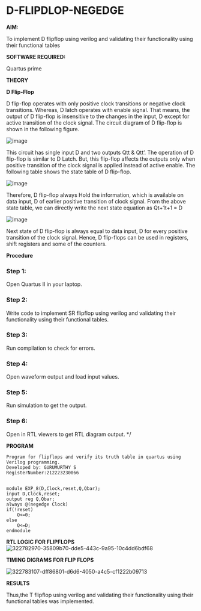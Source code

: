 # D-FLIPDLOP-NEGEDGE

**AIM:**

To implement  D flipflop using verilog and validating their functionality using their functional tables

**SOFTWARE REQUIRED:**

Quartus prime

**THEORY**

**D Flip-Flop**

D flip-flop operates with only positive clock transitions or negative clock transitions. Whereas, D latch operates with enable signal. That means, the output of D flip-flop is insensitive to the changes in the input, D except for active transition of the clock signal. The circuit diagram of D flip-flop is shown in the following figure.

![image](https://github.com/naavaneetha/D-FLIPDLOP-NEGEDGE/assets/154305477/48c81fe8-bc3f-40e7-95e2-519fc155ad51)

This circuit has single input D and two outputs Qtt & Qtt’. The operation of D flip-flop is similar to D Latch. But, this flip-flop affects the outputs only when positive transition of the clock signal is applied instead of active enable. The following table shows the state table of D flip-flop.

![image](https://github.com/naavaneetha/D-FLIPDLOP-NEGEDGE/assets/154305477/e5f3fda7-68ec-4a3a-a0a4-cf6f9cc4ab55)

Therefore, D flip-flop always Hold the information, which is available on data input, D of earlier positive transition of clock signal. From the above state table, we can directly write the next state equation as Qt+1t+1 = D

![image](https://github.com/naavaneetha/D-FLIPDLOP-NEGEDGE/assets/154305477/8592c0d8-2917-4142-91b9-d6c30dd891d2)

Next state of D flip-flop is always equal to data input, D for every positive transition of the clock signal. Hence, D flip-flops can be used in registers, shift registers and some of the counters.

**Procedure**
### Step 1: 
Open Quartus II in your laptop.

### Step 2: 
Write code to implement SR flipflop using verilog and validating their functionality using their functional tables.

### Step 3: 
Run compilation to check for errors.

### Step 4: 
Open waveform output and load input values.

### Step 5: 
Run simulation to get the output.

### Step 6: 
Open in RTL viewers to get RTL diagram output. */

**PROGRAM**

``` 
Program for flipflops and verify its truth table in quartus using Verilog programming.
Developed by: GURUMURTHY S
RegisterNumber:212223230066


module EXP_8(D,Clock,reset,Q,Qbar);
input D,Clock,reset;
output reg Q,Qbar;
always @(negedge Clock)
if(!reset)
	Q<=0;
else
	Q<=D;
endmodule

```

**RTL LOGIC FOR FLIPFLOPS**
![322782970-35809b70-dde5-443c-9a95-10c4dd6bdf68](https://github.com/krithickvivek/D-FLIPDLOP-NEGEDGE/assets/139331296/3eed490d-a932-4990-89f6-a66f36eabac6)



**TIMING DIGRAMS FOR FLIP FLOPS**

![322783107-dff86801-d6d6-4050-a4c5-cf1222b09713](https://github.com/krithickvivek/D-FLIPDLOP-NEGEDGE/assets/139331296/ed90708b-2e15-4791-b3a2-f86a2f29bd8b)


**RESULTS**

Thus,the T flipflop using verilog and validating their functionality using their functional tables was implemented.
